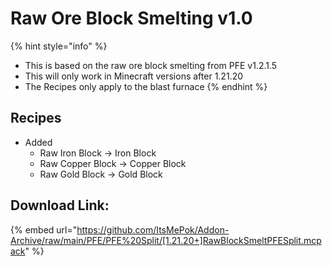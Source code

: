 # Raw Ore Block Smelting v1.0

{% hint style="info" %}
* This is based on the raw ore block smelting from PFE v1.2.1.5
* This will only work in Minecraft versions after 1.21.20
* The Recipes only apply to the blast furnace
{% endhint %}

## Recipes

* Added
  * Raw Iron Block -> Iron Block
  * Raw Copper Block -> Copper Block
  * Raw Gold Block -> Gold Block

## Download Link:

{% embed url="https://github.com/ItsMePok/Addon-Archive/raw/main/PFE/PFE%20Split/[1.21.20+]RawBlockSmeltPFESplit.mcpack" %}
